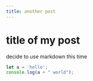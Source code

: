 ```yaml
---
title: another post
---
```

# title of my post

decide to use markdown this time

```js
let a = 'hello';
console.log(a + " world");
```
